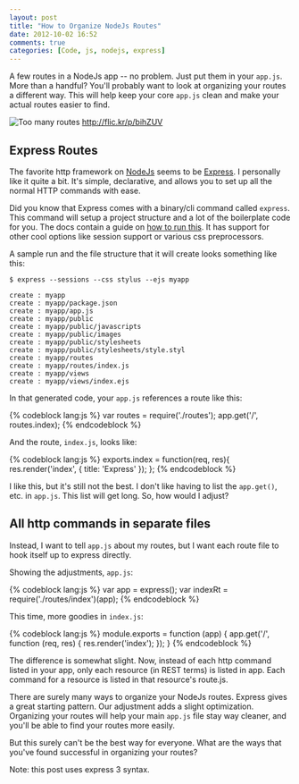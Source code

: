 ```yaml
---
layout: post
title: "How to Organize NodeJs Routes"
date: 2012-10-02 16:52
comments: true
categories: [Code, js, nodejs, express]
---
```


A few routes in a NodeJs app -- no problem.  Just put them in your `app.js`.  More than a handful?  You'll probably want to look at organizing your routes a different way.  This will help keep your core `app.js` clean and make your actual routes easier to find.

![Too many routes](http://i.imgur.com/basH6.jpg)
http://flic.kr/p/bihZUV

<!--more-->

## Express Routes

The favorite http framework on [NodeJs](http://nodejs.org/) seems to be [Express](http://expressjs.com/).  I personally like it quite a bit.  It's simple, declarative, and allows you to set up all the normal HTTP commands with ease.

Did you know that Express comes with a binary/cli command called `express`.  This command will setup a project structure and a lot of the boilerplate code for you.  The docs contain a guide on [how to run this](http://expressjs.com/guide.html#executable).  It has support for other cool options like session support or various css preprocessors.

A sample run and the file structure that it will create looks something like this:

    $ express --sessions --css stylus --ejs myapp

    create : myapp
    create : myapp/package.json
    create : myapp/app.js
    create : myapp/public
    create : myapp/public/javascripts
    create : myapp/public/images
    create : myapp/public/stylesheets
    create : myapp/public/stylesheets/style.styl
    create : myapp/routes
    create : myapp/routes/index.js
    create : myapp/views
    create : myapp/views/index.ejs

In that generated code, your `app.js` references a route like this:

{% codeblock lang:js %}
var routes = require('./routes');
app.get('/', routes.index);
{% endcodeblock %}

And the route, `index.js`, looks like:

{% codeblock lang:js %}
exports.index = function(req, res){
  res.render('index', { title: 'Express' });
};
{% endcodeblock %}

I like this, but it's still not the best.  I don't like having to list the `app.get()`, etc. in `app.js`.  This list will get long.  So, how would I adjust?

## All http commands in separate files

Instead, I want to tell `app.js` about my routes, but I want each route file to hook itself up to express directly.

Showing the adjustments, `app.js`:

{% codeblock lang:js %}
var app = express();
var indexRt = require('./routes/index')(app);
{% endcodeblock %}

This time, more goodies in `index.js`:

{% codeblock lang:js %}
module.exports = function (app) {
  app.get('/', function (req, res) {
    res.render('index');
  });
}
{% endcodeblock %}

The difference is somewhat slight.  Now, instead of each http command listed in your app, only each resource (in REST terms) is listed in app.  Each command for a resource is listed in that resource's route.js.

There are surely many ways to organize your NodeJs routes.  Express gives a great starting pattern.  Our adjustment adds a slight optimization.  Organizing your routes will help your main `app.js` file stay way cleaner, and you'll be able to find your routes more easily.

But this surely can't be the best way for everyone.  What are the ways that you've found successful in organizing your routes?

Note: this post uses express 3 syntax.
